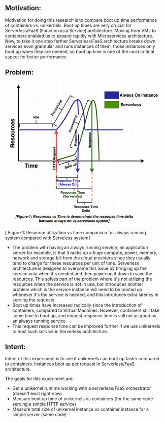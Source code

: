 
## Motivation:
Motivation for doing this research is to compare boot up time performance of containers vs. unikernels.
Boot up times are very crucial for Serverless/FaaS (Function as a Service) architecture. Moving from VMs
to containers enabled us to expand rapidly with Microservices architecture. Now, to take it one step farther
Serverless/FaaS architecture breaks down services even grannular and runs instances of them, those instances
only boot up when they are needed, so boot up time is one of the most critical aspect for better performance. 

## Problem:
![Bootup time problem with Serverless](/doc/img/fig-1-res-vs-time.png "Resources vs Time")
[ Figure 1: Resource utilization vs time comparison for always running system compared with Serveless system]

- The problem with having an always running service, an application server for example, is that it racks up a
huge compute, power, memory, network and storage bill from the cloud providers since they usually tend to charge
for these resources per unit of time. Serverless architecture is designed to overcome this issue by bringing up
the service only when it's needed and then powering it down to save the resources. This solves part of the problem
where it's not utilizing the resources when the service is not in use, but introduces another problem which
is the service instance will need to be booted up whenever it's the service is needed, and this introduces
extra latency in serving the requests.
- Boot up times have increased radically since the introduction of containers, compared to Virtual Machines.
However, containers still take some time to boot up, and request response time is still not as good as an 
always running service. 
- This request response time can be improved further if we use unikernels to host such service in Serverless
architecture.

## Intent:
Intent of this experiment is to see if unikernels can boot up faster compared to containers.
Instances boot up per request in Serverless/FaaS architecture.

The goals for this experiment are:

- Get a unikernel runtime working with a serverless/FaaS orchestrator (doesn't exist right now)
- Measure boot up time of unikernels vs containers (for the same code serving a simple HTTP service)
- Measure total size of unikernel instance vs container instance for a simple server (same code)



